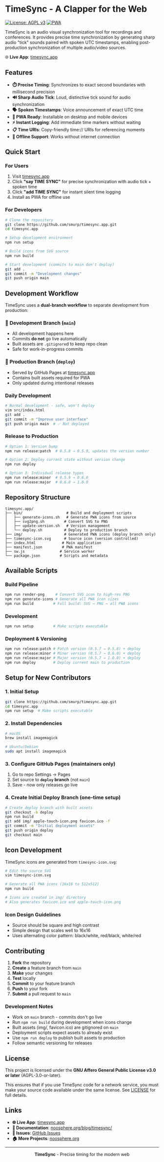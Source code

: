 # TimeSync - A Clapper for the Web

[![License: AGPL v3](https://img.shields.io/badge/License-AGPL_v3-blue.svg)](https://www.gnu.org/licenses/agpl-3.0)
[![PWA](https://img.shields.io/badge/PWA-Ready-brightgreen.svg)](https://timesync.app)

TimeSync is an audio visual synchronization tool for recordings and conferences. It provides precise time synchronization by generating sharp audio "tick" sounds paired with spoken UTC timestamps, enabling post-production synchronization of multiple audio/video sources.

🌐 **Live App**: [timesync.app](https://timesync.app)

## Features

- **⏱️ Precise Timing**: Synchronizes to exact second boundaries with millisecond precision
- **🔊 Sharp Audio Tick**: Loud, distinctive tick sound for audio synchronization
- **🗣️ Spoken Timestamps**: Voice announcement of exact UTC time
- **📱 PWA Ready**: Installable on desktop and mobile devices
- **⚡ Instant Logging**: Add immediate time markers without waiting
- **📋 Time URIs**: Copy-friendly time:// URIs for referencing moments
- **🎯 Offline Support**: Works without internet connection

## Quick Start

### For Users
1. Visit [timesync.app](https://timesync.app)
2. Click **"say TIME SYNC"** for precise synchronization with audio tick + spoken time
3. Click **"add TIME SYNC"** for instant silent time logging
4. Install as PWA for offline use

### For Developers

```bash
# Clone the repository
git clone https://github.com/smurp/timesync.app.git
cd timesync.app

# Setup development environment
npm run setup

# Build icons from SVG source
npm run build

# Start development (commits to main don't deploy)
git add .
git commit -m "Development changes"
git push origin main
```

## Development Workflow

TimeSync uses a **dual-branch workflow** to separate development from production:

### 🔧 **Development Branch** (`main`)
- All development happens here
- Commits **do not** go live automatically
- Built assets are `.gitignore`d to keep repo clean
- Safe for work-in-progress commits

### 🚀 **Production Branch** (`deploy`)
- Served by GitHub Pages at [timesync.app](https://timesync.app)
- Contains built assets required for PWA
- Only updated during intentional releases

### **Daily Development**
```bash
# Normal development - safe, won't deploy
vim src/index.html
git add .
git commit -m "Improve user interface"
git push origin main  # ✅ Not deployed
```

### **Release to Production**
```bash
# Option 1: Version bump
npm run release:patch  # 0.5.8 → 0.5.9, updates the version number

# Option 2: Deploy current state without version change
npm run deploy

# Option 3: Individual release types
npm run release:minor  # 0.5.9 → 0.6.0
npm run release:major  # 0.6.0 → 1.0.0
```

## Repository Structure

```
timesync.app/
├── bin/                    # Build and deployment scripts
│   ├── generate-icons.sh   # Generate PWA icons from source
│   ├── svg2png.sh         # Convert SVG to PNG
│   ├── update-version.sh   # Version management
│   └── deploy.sh          # Deploy to production branch
├── img/                   # Generated PWA icons (deploy branch only)
├── timesync-icon.svg      # Source icon (version controlled)
├── index.html            # Main application
├── manifest.json         # PWA manifest
├── sw.js                # Service worker
└── package.json         # Scripts and metadata
```

## Available Scripts

### **Build Pipeline**
```bash
npm run render-png     # Convert SVG icon to high-res PNG
npm run generate-icons # Generate all PWA icon sizes
npm run build         # Full build: SVG → PNG → all PWA icons
```

### **Development**
```bash
npm run setup         # Make scripts executable
```

### **Deployment & Versioning**
```bash
npm run release:patch # Patch version (0.5.7 → 0.5.8) + deploy
npm run release:minor # Minor version (0.5.7 → 0.6.0) + deploy  
npm run release:major # Major version (0.5.7 → 1.0.0) + deploy
npm run deploy        # Deploy current main to production
```

## Setup for New Contributors

### 1. **Initial Setup**
```bash
git clone https://github.com/smurp/timesync.app.git
cd timesync.app
npm run setup  # Make scripts executable
```

### 2. **Install Dependencies**
```bash
# macOS
brew install imagemagick

# Ubuntu/Debian  
sudo apt install imagemagick
```

### 3. **Configure GitHub Pages** (maintainers only)
1. Go to repo Settings → Pages
2. Set source to **`deploy` branch** (not `main`)
3. Save - now only releases go live

### 4. **Create Initial Deploy Branch** (one-time setup)
```bash
# Create deploy branch with built assets
git checkout -b deploy
npm run build
git add img/ apple-touch-icon.png favicon.ico -f
git commit -m "Initial deployment assets"
git push origin deploy
git checkout main
```

## Icon Development

TimeSync icons are generated from `timesync-icon.svg`:

```bash
# Edit the source SVG
vim timesync-icon.svg

# Generate all PWA icons (16x16 to 512x512)
npm run build

# Icons are created in img/ directory
# Also generates favicon.ico and apple-touch-icon.png
```

### Icon Design Guidelines
- Source should be square and high contrast
- Simple design that scales well to 16x16
- Uses alternating color pattern: black/white, red/black, white/red

## Contributing

1. **Fork** the repository
2. **Create** a feature branch from `main`
3. **Make** your changes
4. **Test** locally 
5. **Commit** to your feature branch
6. **Push** to your fork
7. **Submit** a pull request to `main`

### Development Notes
- Work on `main` branch - commits don't go live
- Run `npm run build` during development when icons change
- Built assets (img/, favicon.ico) are gitignored on `main`
- Deployment scripts expect assets to already exist
- Use `npm run deploy` to publish built assets to production
- Follow semantic versioning for releases

## License

This project is licensed under the **GNU Affero General Public License v3.0 or later** (AGPL-3.0-or-later).

This ensures that if you use TimeSync code for a network service, you must make your source code available under the same license. See [LICENSE](LICENSE) for full details.

## Links

- **🌐 Live App**: [timesync.app](https://timesync.app)
- **📖 Documentation**: [noosphere.org/blog/timesync/](https://noosphere.org/blog/timesync/)
- **🐛 Issues**: [GitHub Issues](https://github.com/smurp/timesync.app/issues)
- **🏠 More Projects**: [noosphere.org](https://noosphere.org/)

---

<p align="center">
  <strong>TimeSync</strong> - Precise timing for the modern web
</p>